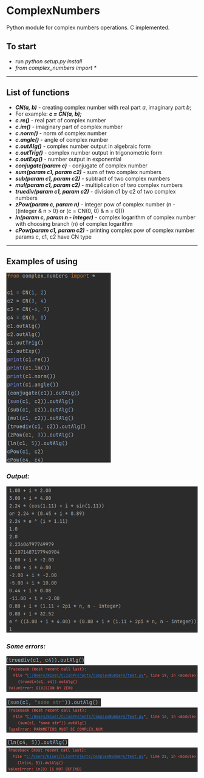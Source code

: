 # ComplexNumbers
Python module for complex numbers operations. C implemented.
## To start
* run _python setup.py install_
* _from complex_numbers import *_
---
## List of functions
* **_CN(a, b)_** - creating complex number with real part _a_, imaginary part _b_;
* For example: **_c = CN(a, b);_** 
* **_c.re()_** - real part of complex number
* **_c.im()_** - imaginary part of complex number
* **_c.norm()_** - norm of complex number
* **_c.angle()_** - angle of complex number
* **_c.outAlg()_** - complex number output in algebraic form
* **_c.outTrig()_** - complex number output in trigonometric form
* **_c.outExp()_** - number output in exponential
* **_conjugate(param c)_** - conjugate of complex number
* **_sum(param c1, param c2)_** - sum of two complex numbers
* **_sub(param c1, param c2)_** - subtract of two complex numbers
* **_mul(param c1, param c2)_** - multiplication of two complex numbers
* **_truediv(param c1, param c2)_** - division c1 by c2 of two complex numbers
* **_zPow(param c, param n)_** - integer pow of complex number (n - ((integer & n > 0) or (c = CN(0, 0) & n = 0)))
* _**ln(param c, param n - integer)**_ - complex logarithm of complex number with choosing branch (n) of complex logarithm
* **_cPow(param c1, param c2)_** - printing complex pow of complex number \
params c, c1, c2 have CN type
---
## Examples of using
![img_3.png](img_3.png) 
### _Output:_ 
![img_4.png](img_4.png)
### _Some errors:_
![img_5.png](img_5.png)\
![img_6.png](img_6.png)

![img_7.png](img_7.png)\
![img_8.png](img_8.png)

![img_9.png](img_9.png)\
![img_10.png](img_10.png)



















